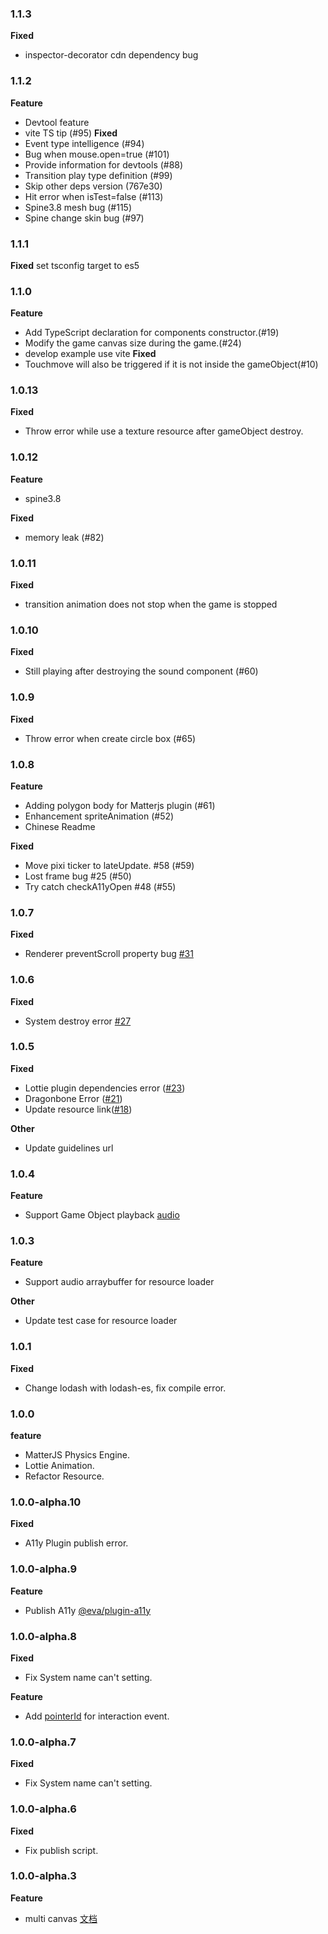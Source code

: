 ### 1.1.3
**Fixed**
- inspector-decorator cdn dependency bug

### 1.1.2
**Feature**
- Devtool feature
- vite TS tip (#95)
**Fixed**  
- Event type intelligence (#94)
- Bug when mouse.open=true (#101)
- Provide information for devtools (#88) 
- Transition play type definition (#99)
- Skip other deps version (767e30)
- Hit error when isTest=false (#113)
- Spine3.8 mesh bug (#115) 
- Spine change skin bug (#97)

### 1.1.1
**Fixed**
set tsconfig target to es5

### 1.1.0
**Feature**
- Add TypeScript declaration for components constructor.(#19)
- Modify the game canvas size during the game.(#24)
- develop example use vite
**Fixed**
- Touchmove will also be triggered if it is not inside the gameObject(#10)

### 1.0.13
**Fixed**
- Throw error while use a texture resource after gameObject destroy.

### 1.0.12
**Feature**
- spine3.8

**Fixed**
- memory leak (#82)


### 1.0.11
**Fixed**
- transition animation does not stop when the game is stopped

### 1.0.10
**Fixed**
- Still playing after destroying the sound component (#60)

### 1.0.9
**Fixed**
- Throw error when create circle box (#65)

### 1.0.8
**Feature**
- Adding polygon body for Matterjs plugin (#61)
- Enhancement spriteAnimation (#52)
- Chinese Readme

**Fixed**
- Move pixi ticker to lateUpdate. #58 (#59)
- Lost frame bug #25 (#50)
- Try catch checkA11yOpen #48 (#55)

### 1.0.7
**Fixed**
* Renderer preventScroll property bug [#31](https://github.com/eva-engine/eva.js/pull/31)

### 1.0.6
**Fixed**
* System destroy error [#27](https://github.com/eva-engine/eva.js/pull/27)

### 1.0.5
**Fixed**
* Lottie plugin dependencies error ([#23](https://github.com/eva-engine/eva.js/pull/23))
* Dragonbone Error ([#21](https://github.com/eva-engine/eva.js/pull/21))
* Update resource link([#18](https://github.com/eva-engine/eva.js/pull/18))

**Other**
* Update guidelines url

### 1.0.4
**Feature**
- Support Game Object playback [audio](https://eva.js.org/#/tutorials/sound)

### 1.0.3
**Feature**
- Support audio arraybuffer for resource loader
  
**Other**
- Update test case for resource loader

### 1.0.1
**Fixed** 
- Change lodash with lodash-es, fix compile error.

### 1.0.0
**feature**
- MatterJS Physics Engine.
-  Lottie Animation.
-  Refactor Resource.

### 1.0.0-alpha.10

**Fixed**
 - A11y Plugin publish error.

### 1.0.0-alpha.9

**Feature**
 - Publish A11y [@eva/plugin-a11y](https://eva.js.org/#/tutorials/a11yPlugin)


### 1.0.0-alpha.8
**Fixed**
 - Fix System name can't setting.

**Feature**
 - Add [pointerId](https://eva.js.org/#/tutorials/interactionEvent?id=instance-event39s-arguments) for interaction event.

### 1.0.0-alpha.7
**Fixed**
 - Fix System name can't setting.

### 1.0.0-alpha.6
**Fixed**
 - Fix publish script.

### 1.0.0-alpha.3
**Feature**
 - multi canvas [文档](https://eva.js.org/#/tutorials/game?id=%e6%b8%b2%e6%9f%93%e5%88%b0%e5%a4%9a%e4%b8%aa-canvas)

